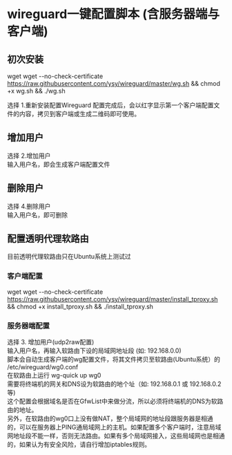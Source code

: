 # wireguard一键配置脚本 (含服务器端与客户端)

## 初次安装
wget wget --no-check-certificate  https://raw.githubusercontent.com/ysy/wireguard/master/wg.sh && chmod +x wg.sh && ./wg.sh

选择 1.重新安装配置Wireguard
配置完成后，会以红字显示第一个客户端配置文件的内容，拷贝到客户端或生成二维码即可使用。


## 增加用户
选择 2.增加用户 <br>
输入用户名，即会生成客户端配置文件 <br>

## 删除用户
选择 4.删除用户 <br>
输入用户名，即可删除 <br>

## 配置透明代理软路由
目前透明代理软路由只在Ubuntu系统上测试过 <br>
### 客户端配置
wget wget --no-check-certificate  https://raw.githubusercontent.com/ysy/wireguard/master/install_tproxy.sh && chmod +x install_tproxy.sh && ./install_tproxy.sh <br>

### 服务器端配置
选择 3. 增加用户(udp2raw配置) <br>
输入用户名，再输入软路由下设的局域网地址段 (如: 192.168.0.0) <br>
脚本会自动生成客户端的wg配置文件，将其文件拷贝至软路由(Ubuntu系统）的 /etc/wireguard/wg0.conf <br>
在软路由上运行  wg-quick up wg0  <br>
需要将终端机的网关和DNS设为软路由的地个址（如: 192.168.0.1 或 192.168.0.2 等) <br>
这个配置会根据域名是否在GfwList中来做分流，所以必须将终端机的DNS为软路由的地址。 <br>
另外，在软路由的wg0口上没有做NAT，整个局域网的地址段跟服务器是相通的，可以在服务器上PING通局域网上的主机。如果配置多个客户端时，注意局域网地址段不能一样，否则无法路由。如果有多个局域网接入，这些局域网也是相通的，如果认为有安全风险，请自行增加iptables规则。<br>



